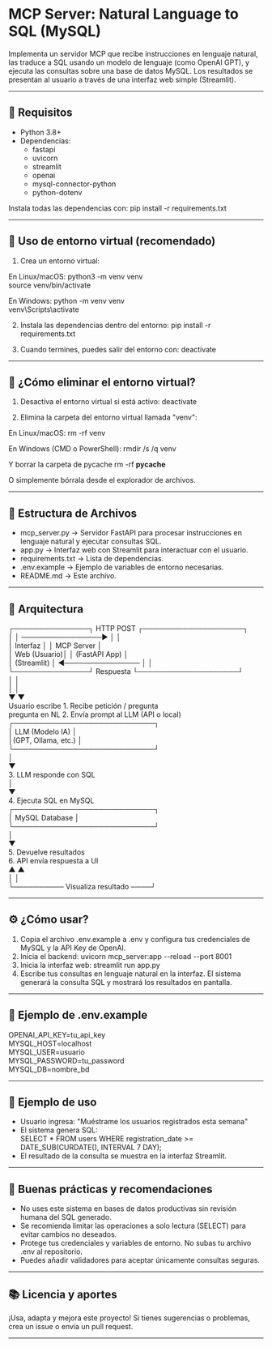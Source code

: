 # MCP Server: Natural Language to SQL (MySQL)

Implementa un servidor MCP que recibe instrucciones en lenguaje natural, las traduce a SQL usando un modelo de lenguaje (como OpenAI GPT), y ejecuta las consultas sobre una base de datos MySQL. Los resultados se presentan al usuario a través de una interfaz web simple (Streamlit).

---

## 🚀 Requisitos

- Python 3.8+
- Dependencias:
  - fastapi
  - uvicorn
  - streamlit
  - openai
  - mysql-connector-python
  - python-dotenv

Instala todas las dependencias con:
pip install -r requirements.txt

---

## 🧪 Uso de entorno virtual (recomendado)

1. Crea un entorno virtual:

En Linux/macOS:
python3 -m venv venv  
source venv/bin/activate

En Windows:
python -m venv venv  
venv\\Scripts\\activate

2. Instala las dependencias dentro del entorno:
pip install -r requirements.txt

3. Cuando termines, puedes salir del entorno con:
deactivate

---

## 🚮 ¿Cómo eliminar el entorno virtual?

1. Desactiva el entorno virtual si está activo:
deactivate

2. Elimina la carpeta del entorno virtual llamada "venv":

En Linux/macOS:
rm -rf venv

En Windows (CMD o PowerShell):
rmdir /s /q venv

Y borrar la carpeta de pycache
rm -rf __pycache__


O simplemente bórrala desde el explorador de archivos.

---

## 📁 Estructura de Archivos

- mcp_server.py → Servidor FastAPI para procesar instrucciones en lenguaje natural y ejecutar consultas SQL.
- app.py → Interfaz web con Streamlit para interactuar con el usuario.
- requirements.txt → Lista de dependencias.
- .env.example → Ejemplo de variables de entorno necesarias.
- README.md → Este archivo.

---

## 📐 Arquitectura

┌───────────────┐      HTTP POST       ┌────────────────────┐  
│               │ ────────────────►    │                    │  
│   Interfaz    │                      │     MCP Server     │  
│  Web (Usuario)│                      │    (FastAPI App)   │  
│ (Streamlit)   │  ◄───────────────    │                    │  
└───────────────┘      Respuesta       └────────────────────┘  
         │                                   │  
         │                                   │  
         ▼                                   ▼  
  Usuario escribe                1. Recibe petición / pregunta  
  pregunta en NL                 2. Envía prompt al LLM (API o local)  
                                   ┌────────────────────────────┐  
                                   │      LLM (Modelo IA)       │  
                                   │(GPT, Ollama, etc.)         │  
                                   └────────────────────────────┘  
                                                │  
                                                ▼  
                                   3. LLM responde con SQL  
                                                │  
                                                ▼  
                                   4. Ejecuta SQL en MySQL  
                                   ┌────────────────────────────┐  
                                   │      MySQL Database        │  
                                   └────────────────────────────┘  
                                                │  
                                                ▼  
                                   5. Devuelve resultados  
                                   6. API envía respuesta a UI  
         ▲                                   ▲  
         │                                   │  
         └────────── Visualiza resultado ────┘  

---

## ⚙️ ¿Cómo usar?

1. Copia el archivo .env.example a .env y configura tus credenciales de MySQL y la API Key de OpenAI.
2. Inicia el backend:
   uvicorn mcp_server:app --reload --port 8001
3. Inicia la interfaz web:
   streamlit run app.py
4. Escribe tus consultas en lenguaje natural en la interfaz. El sistema generará la consulta SQL y mostrará los resultados en pantalla.

---

## 🌱 Ejemplo de .env.example

OPENAI_API_KEY=tu_api_key  
MYSQL_HOST=localhost  
MYSQL_USER=usuario  
MYSQL_PASSWORD=tu_password  
MYSQL_DB=nombre_bd

---

## 👀 Ejemplo de uso

- Usuario ingresa: "Muéstrame los usuarios registrados esta semana"
- El sistema genera SQL:  
  SELECT * FROM users WHERE registration_date >= DATE_SUB(CURDATE(), INTERVAL 7 DAY);
- El resultado de la consulta se muestra en la interfaz Streamlit.

---

## 🚨 Buenas prácticas y recomendaciones

- No uses este sistema en bases de datos productivas sin revisión humana del SQL generado.
- Se recomienda limitar las operaciones a solo lectura (SELECT) para evitar cambios no deseados.
- Protege tus credenciales y variables de entorno. No subas tu archivo .env al repositorio.
- Puedes añadir validadores para aceptar únicamente consultas seguras.

---

## 📚 Licencia y aportes

¡Usa, adapta y mejora este proyecto! Si tienes sugerencias o problemas, crea un issue o envía un pull request.

---